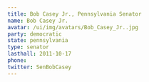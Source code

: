 ```yaml
---
title: Bob Casey Jr., Pennsylvania Senator
name: Bob Casey Jr.
avatar: /ui/img/avatars/Bob_Casey_Jr..jpg
party: democratic
state: pennsylvania
type: senator
lasthall: 2011-10-17
phone: 
twitter: SenBobCasey
---
```

